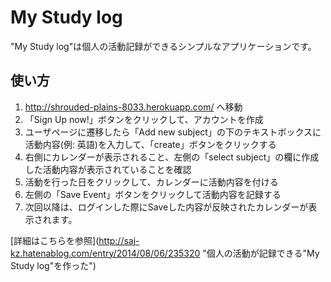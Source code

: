 # My Study log
"My Study log"は個人の活動記録ができるシンプルなアプリケーションです。

## 使い方
1. <http://shrouded-plains-8033.herokuapp.com/> へ移動
2. 「Sign Up now!」ボタンをクリックして、アカウントを作成
3. ユーザページに遷移したら「Add new subject」の下のテキストボックスに活動内容(例: 英語)を入力して、「create」ボタンをクリックする
4. 右側にカレンダーが表示されること、左側の「select subject」の欄に作成した活動内容が表示されていることを確認
5. 活動を行った日をクリックして、カレンダーに活動内容を付ける
6. 左側の「Save Event」ボタンをクリックして活動内容を記録する
7. 次回以降は、ログインした際にSaveした内容が反映されたカレンダーが表示されます。

[詳細はこちらを参照](http://saj-kz.hatenablog.com/entry/2014/08/06/235320 "個人の活動が記録できる"My Study log"を作った")

